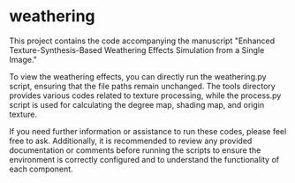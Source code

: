 # weathering
This project contains the code accompanying the manuscript "Enhanced Texture-Synthesis-Based Weathering Effects Simulation from a Single Image."

To view the weathering effects, you can directly run the weathering.py script, ensuring that the file paths remain unchanged. The tools directory provides various codes related to texture processing, while the process.py script is used for calculating the degree map, shading map, and origin texture.

If you need further information or assistance to run these codes, please feel free to ask. Additionally, it is recommended to review any provided documentation or comments before running the scripts to ensure the environment is correctly configured and to understand the functionality of each component.
